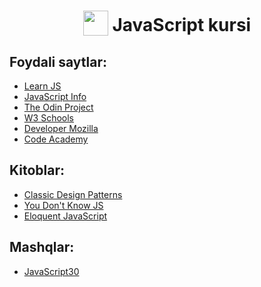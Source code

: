 <h1 align="center">
<img width="40" valign="bottom" src="https://ultimatecourses.com/static/icons/javascript.svg">
JavaScript kursi
</h1>

## Foydali saytlar:

* [Learn JS](https://www.learn-js.org/en/Welcome)
* [JavaScript Info](https://javascript.info)
* [The Odin Project](https://www.theodinproject.com/paths/foundations/courses/foundations)
* [W3 Schools](https://www.w3schools.com/js)
* [Developer Mozilla](https://developer.mozilla.org/en-US/docs/Web/JavaScript/Guide)
* [Code Academy](https://www.codecademy.com/learn/introduction-to-javascript)


## Kitoblar:

* [Classic Design Patterns](https://www.patterns.dev/posts/classic-design-patterns)
* [You Don't Know JS](https://github.com/getify/You-Dont-Know-JS/blob/master/README.md)
* [Eloquent JavaScript](https://eloquentjavascript.net)


## Mashqlar:

* [JavaScript30](https://javascript30.com)
